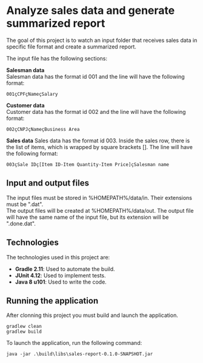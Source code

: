 Analyze sales data and generate summarized report
=================================================

The goal of this project is to watch an input folder that receives sales data in specific file format and create a summarized report.  

The input file has the following sections:

**Salesman data**  
Salesman data has the format id 001 and the line will have the following format:  
  ```
001çCPFçNameçSalary
  ```

**Customer data**  
Customer data has the format id 002 and the line will have the following format:  
  ```
002çCNPJçNameçBusiness Area
  ```

**Sales data**
Sales data has the format id 003. Inside the sales row, there is the list of items, which is wrapped by square brackets []. The line will have the following format:  
  ```
003çSale IDç[Item ID-Item Quantity-Item Price]çSalesman name
  ```
## Input and output files

The input files must be stored in %HOMEPATH%/data/in. Their extensions must be ".dat".  
The output files will be created at %HOMEPATH%/data/out. The output file will have the same name of the input file, but its extension will be ".done.dat".  

## Technologies

The technologies used in this project are:

* **Gradle 2.11**: Used to automate the build.
* **JUnit 4.12**: Used to implement tests.
* **Java 8 u101**: Used to write the code.

## Running the application

After clonning this project you must build and launch the application.

  ```
  gradlew clean  
  gradlew build  
  ```

To launch the application, run the following command:

  ```
  java -jar .\build\libs\sales-report-0.1.0-SNAPSHOT.jar  
  ```

